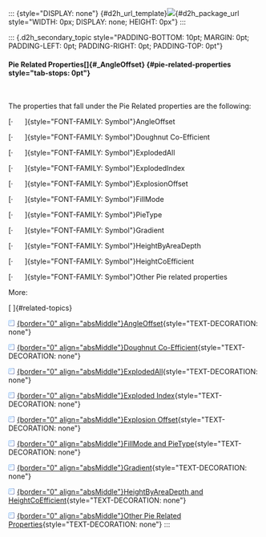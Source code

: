 ::: {style="DISPLAY: none"}
[](ms-xhelp:///?Id=d2h_url_template){#d2h_url_template}![](!package_url!){#d2h_package_url style="WIDTH: 0px; DISPLAY: none; HEIGHT: 0px"}
:::

::: {.d2h_secondary_topic style="PADDING-BOTTOM: 10pt; MARGIN: 0pt; PADDING-LEFT: 0pt; PADDING-RIGHT: 0pt; PADDING-TOP: 0pt"}
#### Pie Related Properties[]{#_AngleOffset} {#pie-related-properties style="tab-stops: 0pt"}

 

The properties that fall under the Pie Related properties are the following:

[·      ]{style="FONT-FAMILY: Symbol"}AngleOffset

[·      ]{style="FONT-FAMILY: Symbol"}Doughnut Co-Efficient

[·      ]{style="FONT-FAMILY: Symbol"}ExplodedAll

[·      ]{style="FONT-FAMILY: Symbol"}ExplodedIndex

[·      ]{style="FONT-FAMILY: Symbol"}ExplosionOffset

[·      ]{style="FONT-FAMILY: Symbol"}FillMode

[·      ]{style="FONT-FAMILY: Symbol"}PieType

[·      ]{style="FONT-FAMILY: Symbol"}Gradient

[·      ]{style="FONT-FAMILY: Symbol"}HeightByAreaDepth

[·      ]{style="FONT-FAMILY: Symbol"}HeightCoEfficient

[·      ]{style="FONT-FAMILY: Symbol"}Other Pie related properties

More:

[ ]{#related-topics}

[![](button.gif){border="0" align="absMiddle"}AngleOffset](ms-xhelp:///?Id=0fc930ba-79da-44e0-a850-1e168b2935f7){style="TEXT-DECORATION: none"}

[![](button.gif){border="0" align="absMiddle"}Doughnut Co-Efficient](ms-xhelp:///?Id=3f84d96a-c61c-4ff8-a4c5-7b6dbbd5b003){style="TEXT-DECORATION: none"}

[![](button.gif){border="0" align="absMiddle"}ExplodedAll](ms-xhelp:///?Id=1f513da7-3571-4b57-8305-7f837f2918cf){style="TEXT-DECORATION: none"}

[![](button.gif){border="0" align="absMiddle"}Exploded Index](ms-xhelp:///?Id=82b0fd05-2d49-4083-b690-1bd633be4a48){style="TEXT-DECORATION: none"}

[![](button.gif){border="0" align="absMiddle"}Explosion Offset](ms-xhelp:///?Id=611c195a-dba5-4205-b340-70880f0b4be2){style="TEXT-DECORATION: none"}

[![](button.gif){border="0" align="absMiddle"}FillMode and PieType](ms-xhelp:///?Id=0b3bdc02-ebb8-47a8-8a95-ba99904545dc){style="TEXT-DECORATION: none"}

[![](button.gif){border="0" align="absMiddle"}Gradient](ms-xhelp:///?Id=3fd03572-6748-4800-9437-c14eb01494d9){style="TEXT-DECORATION: none"}

[![](button.gif){border="0" align="absMiddle"}HeightByAreaDepth and HeightCoEfficient](ms-xhelp:///?Id=5e717f53-84d0-4e95-808b-f9e58f3d7748){style="TEXT-DECORATION: none"}

[![](button.gif){border="0" align="absMiddle"}Other Pie Related Properties](ms-xhelp:///?Id=32cdfde6-4851-4a9c-b2da-9a67350a4dd3){style="TEXT-DECORATION: none"}
:::
